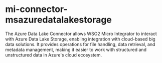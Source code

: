 # mi-connector-msazuredatalakestorage
The Azure Data Lake Connector allows WSO2 Micro Integrator to interact with Azure Data Lake Storage, enabling integration with cloud-based big data solutions. It provides operations for file handling, data retrieval, and metadata management, making it easier to work with structured and unstructured data in Azure's cloud ecosystem.
